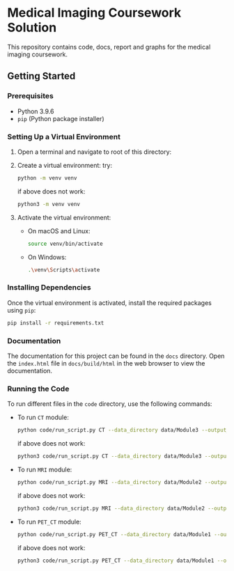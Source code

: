 # Medical Imaging Coursework Solution 

This repository contains code, docs, report and graphs for the medical imaging coursework. 

## Getting Started

### Prerequisites

- Python 3.9.6
- `pip` (Python package installer)

### Setting Up a Virtual Environment

1. Open a terminal and navigate to root of this directory:



2. Create a virtual environment:
    try:
    ```sh
    python -m venv venv
    ```
    if above does not work: 
    ```sh
    python3 -m venv venv
    ```

3. Activate the virtual environment:

    - On macOS and Linux:

        ```sh
        source venv/bin/activate
        ```

    - On Windows:

        ```sh
        .\venv\Scripts\activate
        ```

### Installing Dependencies

Once the virtual environment is activated, install the required packages using `pip`:

```sh
pip install -r requirements.txt
```

### Documentation

The documentation for this project can be found in the `docs` directory. Open the `index.html` file in `docs/build/html` in the web browser to view the documentation.

### Running the Code

To run different files in the `code` directory, use the following commands:

- To run `CT` module:

    ```sh
    python code/run_script.py CT --data_directory data/Module3 --output_graph_directory graphs/

    ```
    if above does not work:
    ```sh
    python3 code/run_script.py CT --data_directory data/Module3 --output_graph_directory graphs/

    ```

- To run `MRI` module:

    ```sh
    python code/run_script.py MRI --data_directory data/Module2 --output_graph_directory graphs/

    ```
    if above does not work:
    ```sh
    python3 code/run_script.py MRI --data_directory data/Module2 --output_graph_directory graphs/

    ```

- To run `PET_CT` module:

    ```sh
    python code/run_script.py PET_CT --data_directory data/Module1 --output_graph_directory graphs/

    ```
    if above does not work:
    ```sh
    python3 code/run_script.py PET_CT --data_directory data/Module1 --output_graph_directory graphs/

    ```

